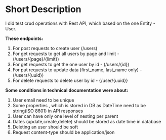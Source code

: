 
<h1>Short Description</h1>
<p>I did test crud operations with Rest API, which based on the one Entity - User.</p>
<b>These endpoints:</b>
<p>
<ol>
<li>
For post requests to create user (/users)
</li>
<li>
For get requests to get all users by page and limit - (/users/{page}/{limit})
</li>
<li>
For get requests to get the one user by id - (/users/{id})
</li>
<li>
For put requests to update data (first_name, last_name only) - (/users/{uuid})
</li>
<li>
For delete requests to delete user by id - {/user/{uuid}}
</li>
</ol>
</p>
<b>
Some conditions in technical documentation were about:
</b>
<p>
<ol>
<li>User email need to be unique</li>
<li>Some properties , which is stored in DB as DateTime need to be string(ISO 8601) in API responses</li>
<li>User can have only one level of nesting per parent</li>
<li>Dates (update,create,delete) should be stored as date time in database
<li>Deleting an user should be soft</li>
<li>Request content-type should be application/json</li>
</ol>
</p>
